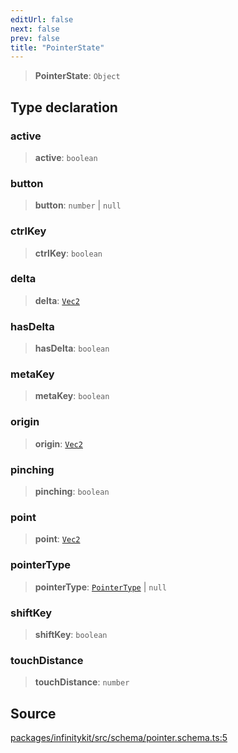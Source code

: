 ```yaml
---
editUrl: false
next: false
prev: false
title: "PointerState"
---
```


> **PointerState**: `Object`

## Type declaration

### active

> **active**: `boolean`

### button

> **button**: `number` \| `null`

### ctrlKey

> **ctrlKey**: `boolean`

### delta

> **delta**: [`Vec2`](Vec2.md)

### hasDelta

> **hasDelta**: `boolean`

### metaKey

> **metaKey**: `boolean`

### origin

> **origin**: [`Vec2`](Vec2.md)

### pinching

> **pinching**: `boolean`

### point

> **point**: [`Vec2`](Vec2.md)

### pointerType

> **pointerType**: [`PointerType`](PointerType.md) \| `null`

### shiftKey

> **shiftKey**: `boolean`

### touchDistance

> **touchDistance**: `number`

## Source

[packages/infinitykit/src/schema/pointer.schema.ts:5](https://github.com/nodenogg-in/alpha-p2p/blob/e46703f/packages/infinitykit/src/schema/pointer.schema.ts#L5)
